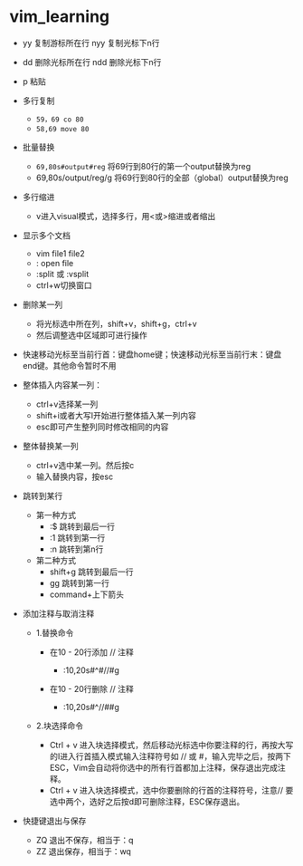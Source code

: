 # vim_learning

* yy 复制游标所在行 	nyy	复制光标下n行
* dd 删除光标所在行    ndd   删除光标下n行
* p 粘贴
* 多行复制
  * `59，69 co 80`
  * `58,69 move 80`
* 批量替换
  
  * `69,80s#output#reg` 将69行到80行的第一个output替换为reg
  * 69,80s/output/reg/g 将69行到80行的全部（global）output替换为reg
* 多行缩进
  
  * v进入visual模式，选择多行，用<或>缩进或者缩出
* 显示多个文档
  * vim file1 file2
  * : open file
  * :split 或 :vsplit
  * ctrl+w切换窗口
* 删除某一列
  * 将光标选中所在列，shift+v，shift+g，ctrl+v
  * 然后调整选中区域即可进行操作
* 快速移动光标至当前行首：键盘home键；快速移动光标至当前行末：键盘end键。其他命令暂时不用
* 整体插入内容某一列：
  * ctrl+v选择某一列
  * shift+i或者大写I开始进行整体插入某一列内容
  * esc即可产生整列同时修改相同的内容
* 整体替换某一列
  * ctrl+v选中某一列。然后按c
  * 输入替换内容，按esc
* 跳转到某行
  * 第一种方式
      * :$ 跳转到最后一行
      * :1 跳转到第一行
      * :n 跳转到第n行
  * 第二种方式
      * shift+g 跳转到最后一行
      * gg 跳转到第一行
      * command+上下箭头
* 添加注释与取消注释

  * 1.替换命令

    * 在10 - 20行添加 // 注释
      * :10,20s#^#//#g

    * 在10 - 20行删除 // 注释
      * :10,20s#^//##g

  * 2.块选择命令

    * Ctrl + v 进入块选择模式，然后移动光标选中你要注释的行，再按大写的I进入行首插入模式输入注释符号如 // 或 #，输入完毕之后，按两下ESC，Vim会自动将你选中的所有行首都加上注释，保存退出完成注释。
    * Ctrl + v 进入块选择模式，选中你要删除的行首的注释符号，注意// 要选中两个，选好之后按d即可删除注释，ESC保存退出。
* 快捷键退出与保存
  * ZQ 退出不保存，相当于：q
  * ZZ 退出保存，相当于：wq